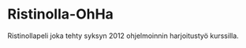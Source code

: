 Ristinolla-OhHa
===============
Ristinollapeli joka tehty syksyn 2012 ohjelmoinnin harjoitustyö kurssilla.
